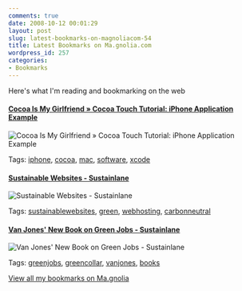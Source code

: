```yaml
---
comments: true
date: 2008-10-12 00:01:29
layout: post
slug: latest-bookmarks-on-magnoliacom-54
title: Latest Bookmarks on Ma.gnolia.com
wordpress_id: 257
categories:
- Bookmarks
---
```


Here's what I'm reading and bookmarking on the web

#### [Cocoa Is My Girlfriend » Cocoa Touch Tutorial: iPhone Application Example](http://www.cimgf.com/2008/10/01/cocoa-touch-tutorial-iphone-application-example/)

![Cocoa Is My Girlfriend » Cocoa Touch Tutorial: iPhone Application Example](http://ma.gnolia.com/bookmarks/kigesoshut/thumbnail/160)

Tags: [iphone](http://ma.gnolia.com/people/ivanoats/tags/iphone), [cocoa](http://ma.gnolia.com/people/ivanoats/tags/cocoa), [mac](http://ma.gnolia.com/people/ivanoats/tags/mac), [software](http://ma.gnolia.com/people/ivanoats/tags/software), [xcode](http://ma.gnolia.com/people/ivanoats/tags/xcode)

#### [Sustainable Websites - Sustainlane](http://www.sustainlane.com/reviews/sustainable-websites/3JX3WCT1NU28PYFBN4JN8BNYLVUA)

![Sustainable Websites - Sustainlane](http://ma.gnolia.com/bookmarks/gruwatac/thumbnail/160)

Tags: [sustainablewebsites](http://ma.gnolia.com/people/ivanoats/tags/sustainablewebsites), [green](http://ma.gnolia.com/people/ivanoats/tags/green), [webhosting](http://ma.gnolia.com/people/ivanoats/tags/webhosting), [carbonneutral](http://ma.gnolia.com/people/ivanoats/tags/carbonneutral)

#### [Van Jones' New Book on Green Jobs - Sustainlane](http://www.sustainlane.com/reviews/van-jones'-new-book-on-green-jobs/HATYPKW9FCMBRNXB3MRMQYZCI3HN)

![Van Jones' New Book on Green Jobs - Sustainlane](http://ma.gnolia.com/bookmarks/xijudisca/thumbnail/160)

Tags: [greenjobs](http://ma.gnolia.com/people/ivanoats/tags/greenjobs), [greencollar](http://ma.gnolia.com/people/ivanoats/tags/greencollar), [vanjones](http://ma.gnolia.com/people/ivanoats/tags/vanjones), [books](http://ma.gnolia.com/people/ivanoats/tags/books)

[View all my bookmarks on Ma.gnolia](http://ma.gnolia.com/people/ivanoats/bookmarks)
